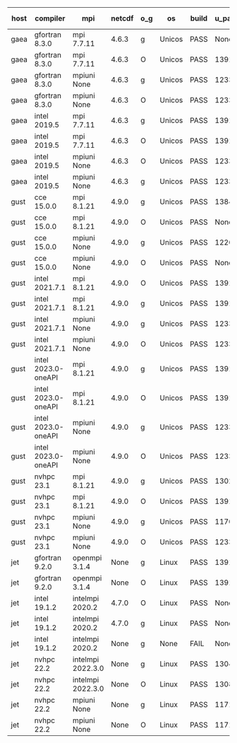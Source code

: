 

| host     | compiler                              | mpi                      | netcdf        | o_g        | os       | build       | u_pass          | u_fail          | s_pass            | s_fail            | e_pass             | e_fail             | nuopc_pass       | nuopc_fail       | artifacts link          |
|----------|---------------------------------------|--------------------------|---------------|------------|----------|-------------|-----------------|-----------------|-------------------|-------------------|--------------------|--------------------|------------------|------------------|-------------------------|
| gaea | gfortran 8.3.0 | mpi 7.7.11  | 4.6.3  | g | Unicos | PASS | None | None | None | None | None | None | None | None | <a href="https://github.com/esmf-org/esmf-test-artifacts/tree/a89893363268aca80dd83a7beb47cc3b962309b5/develop/gfortran/8.3.0/g/mpi/7.7.11" target="_blank">a898933</a> | 
| gaea | gfortran 8.3.0 | mpi 7.7.11  | 4.6.3  | O | Unicos | PASS | 13917 | 1 | 49 | 0 | 80 | 0 | 47 | 5 | <a href="https://github.com/esmf-org/esmf-test-artifacts/tree/eaed091a5f9642131faafb4f108ef001b23bf150/develop/gfortran/8.3.0/O/mpi/7.7.11" target="_blank">eaed091</a> | 
| gaea | gfortran 8.3.0 | mpiuni None  | 4.6.3  | g | Unicos | PASS | 12338 | 0 | 8 | 0 | 43 | 0 | None | None | <a href="https://github.com/esmf-org/esmf-test-artifacts/tree/e610f64eb2fe6d876e203d03cafb67926f876335/develop/gfortran/8.3.0/g/mpiuni/None" target="_blank">e610f64</a> | 
| gaea | gfortran 8.3.0 | mpiuni None  | 4.6.3  | O | Unicos | PASS | 12338 | 0 | 8 | 0 | 43 | 0 | None | None | <a href="https://github.com/esmf-org/esmf-test-artifacts/tree/995b2448696dec8ef92a20c81b95e337457ef4b4/develop/gfortran/8.3.0/O/mpiuni/None" target="_blank">995b244</a> | 
| gaea | intel 2019.5 | mpi 7.7.11  | 4.6.3  | g | Unicos | PASS | 13918 | 0 | 49 | 0 | 80 | 0 | 47 | 5 | <a href="https://github.com/esmf-org/esmf-test-artifacts/tree/797839c0755d606fd329e5a4ba5deb8e45feead6/develop/intel/2019.5/g/mpi/7.7.11" target="_blank">797839c</a> | 
| gaea | intel 2019.5 | mpi 7.7.11  | 4.6.3  | O | Unicos | PASS | 13918 | 0 | 49 | 0 | 80 | 0 | 47 | 5 | <a href="https://github.com/esmf-org/esmf-test-artifacts/tree/055ffae35e5d3c2a53a6198edfb49a0faa99ffb5/develop/intel/2019.5/O/mpi/7.7.11" target="_blank">055ffae</a> | 
| gaea | intel 2019.5 | mpiuni None  | 4.6.3  | O | Unicos | PASS | 12338 | 0 | 8 | 0 | 43 | 0 | None | None | <a href="https://github.com/esmf-org/esmf-test-artifacts/tree/fd6356f3fc90f75d96e1e242c723ed69bd39acba/develop/intel/2019.5/O/mpiuni/None" target="_blank">fd6356f</a> | 
| gaea | intel 2019.5 | mpiuni None  | 4.6.3  | g | Unicos | PASS | 12338 | 0 | 8 | 0 | 43 | 0 | None | None | <a href="https://github.com/esmf-org/esmf-test-artifacts/tree/af59fe8ed2f47720c23a198d5243b5136263ed15/develop/intel/2019.5/g/mpiuni/None" target="_blank">af59fe8</a> | 
| gust | cce 15.0.0 | mpi 8.1.21  | 4.9.0  | g | Unicos | PASS | 13842 | 76 | 49 | 0 | 80 | 0 | 51 | 1 | <a href="https://github.com/esmf-org/esmf-test-artifacts/tree/5b614652ceddc788e7360d3d10cac8d14e5ff57d/develop/cce/15.0.0/g/mpi/8.1.21" target="_blank">5b61465</a> | 
| gust | cce 15.0.0 | mpi 8.1.21  | 4.9.0  | O | Unicos | PASS | None | None | None | None | None | None | 0 | 52 | <a href="https://github.com/esmf-org/esmf-test-artifacts/tree/30a502482764d7d89a4c11a392c40a9f52736a8f/develop/cce/15.0.0/O/mpi/8.1.21" target="_blank">30a5024</a> | 
| gust | cce 15.0.0 | mpiuni None  | 4.9.0  | g | Unicos | PASS | 12262 | 76 | 8 | 0 | 43 | 0 | None | None | <a href="https://github.com/esmf-org/esmf-test-artifacts/tree/74d7844b960260548bd80cfa715978da8dad07cc/develop/cce/15.0.0/g/mpiuni/None" target="_blank">74d7844</a> | 
| gust | cce 15.0.0 | mpiuni None  | 4.9.0  | O | Unicos | PASS | None | None | None | None | None | None | None | None | <a href="https://github.com/esmf-org/esmf-test-artifacts/tree/d44cc8d6a48179d76db03134d60c127f665a6962/develop/cce/15.0.0/O/mpiuni/None" target="_blank">d44cc8d</a> | 
| gust | intel 2021.7.1 | mpi 8.1.21  | 4.9.0  | O | Unicos | PASS | 13918 | 0 | 49 | 0 | 80 | 0 | 52 | 0 | <a href="https://github.com/esmf-org/esmf-test-artifacts/tree/af6bd4a0cdb4c96d4103fc37f5c0ff01e61cf6ec/develop/intel/2021.7.1/O/mpi/8.1.21" target="_blank">af6bd4a</a> | 
| gust | intel 2021.7.1 | mpi 8.1.21  | 4.9.0  | g | Unicos | PASS | 13918 | 0 | 49 | 0 | 80 | 0 | 52 | 0 | <a href="https://github.com/esmf-org/esmf-test-artifacts/tree/547732006d476acf7e190db347899d39790aed87/develop/intel/2021.7.1/g/mpi/8.1.21" target="_blank">5477320</a> | 
| gust | intel 2021.7.1 | mpiuni None  | 4.9.0  | g | Unicos | PASS | 12338 | 0 | 8 | 0 | 43 | 0 | None | None | <a href="https://github.com/esmf-org/esmf-test-artifacts/tree/e48d3e1ad5ff13af33741f63e149a534b4d4adfb/develop/intel/2021.7.1/g/mpiuni/None" target="_blank">e48d3e1</a> | 
| gust | intel 2021.7.1 | mpiuni None  | 4.9.0  | O | Unicos | PASS | 12338 | 0 | 8 | 0 | 43 | 0 | None | None | <a href="https://github.com/esmf-org/esmf-test-artifacts/tree/8537deecd8254236bb98629e487ba9329c6369bf/develop/intel/2021.7.1/O/mpiuni/None" target="_blank">8537dee</a> | 
| gust | intel 2023.0-oneAPI | mpi 8.1.21  | 4.9.0  | g | Unicos | PASS | 13918 | 0 | 49 | 0 | 80 | 0 | 52 | 0 | <a href="https://github.com/esmf-org/esmf-test-artifacts/tree/f376d2b3162ba76c7a3e4a7e73113b13b8e1c669/develop/intel/2023.0-oneAPI/g/mpi/8.1.21" target="_blank">f376d2b</a> | 
| gust | intel 2023.0-oneAPI | mpi 8.1.21  | 4.9.0  | O | Unicos | PASS | 13918 | 0 | 49 | 0 | 80 | 0 | 52 | 0 | <a href="https://github.com/esmf-org/esmf-test-artifacts/tree/00204a341f7955a1d1be91c40ce87d94b7eea071/develop/intel/2023.0-oneAPI/O/mpi/8.1.21" target="_blank">00204a3</a> | 
| gust | intel 2023.0-oneAPI | mpiuni None  | 4.9.0  | g | Unicos | PASS | 12338 | 0 | 8 | 0 | 43 | 0 | None | None | <a href="https://github.com/esmf-org/esmf-test-artifacts/tree/c986044ff9243bfcd0509505961a463a6f058287/develop/intel/2023.0-oneAPI/g/mpiuni/None" target="_blank">c986044</a> | 
| gust | intel 2023.0-oneAPI | mpiuni None  | 4.9.0  | O | Unicos | PASS | 12338 | 0 | 8 | 0 | 43 | 0 | None | None | <a href="https://github.com/esmf-org/esmf-test-artifacts/tree/560bb334664a6d5ea0d6292e964fe09275872555/develop/intel/2023.0-oneAPI/O/mpiuni/None" target="_blank">560bb33</a> | 
| gust | nvhpc 23.1 | mpi 8.1.21  | 4.9.0  | g | Unicos | PASS | 13023 | 895 | 35 | 14 | 66 | 14 | 10 | 42 | <a href="https://github.com/esmf-org/esmf-test-artifacts/tree/9438a0f985b4b0aa9b8b163a14d0873268bf1b0c/develop/nvhpc/23.1/g/mpi/8.1.21" target="_blank">9438a0f</a> | 
| gust | nvhpc 23.1 | mpi 8.1.21  | 4.9.0  | O | Unicos | PASS | 13915 | 3 | 49 | 0 | 80 | 0 | 45 | 7 | <a href="https://github.com/esmf-org/esmf-test-artifacts/tree/37776e41524a8d9116ee79a9dd5e5751914f507b/develop/nvhpc/23.1/O/mpi/8.1.21" target="_blank">37776e4</a> | 
| gust | nvhpc 23.1 | mpiuni None  | 4.9.0  | g | Unicos | PASS | 11701 | 637 | 4 | 4 | 40 | 3 | None | None | <a href="https://github.com/esmf-org/esmf-test-artifacts/tree/73e280cab036d0ee62f48c4c92a8801cdcbaca0b/develop/nvhpc/23.1/g/mpiuni/None" target="_blank">73e280c</a> | 
| gust | nvhpc 23.1 | mpiuni None  | 4.9.0  | O | Unicos | PASS | 12336 | 2 | 8 | 0 | 43 | 0 | None | None | <a href="https://github.com/esmf-org/esmf-test-artifacts/tree/e373c2d4ce5d32b30bc8af850c66773f7b0b881b/develop/nvhpc/23.1/O/mpiuni/None" target="_blank">e373c2d</a> | 
| jet | gfortran 9.2.0 | openmpi 3.1.4  | None  | g | Linux | PASS | 13918 | 0 | 49 | 0 | 80 | 0 | 52 | 0 | <a href="https://github.com/esmf-org/esmf-test-artifacts/tree/5bce1b755563297ef9144e952d89e9c334ee1bc7/develop/gfortran/9.2.0/g/openmpi/3.1.4" target="_blank">5bce1b7</a> | 
| jet | gfortran 9.2.0 | openmpi 3.1.4  | None  | O | Linux | PASS | 13918 | 0 | 49 | 0 | 80 | 0 | 52 | 0 | <a href="https://github.com/esmf-org/esmf-test-artifacts/tree/d1a7a6a9a9d9697d244afb5e0562ae52b8ab1157/develop/gfortran/9.2.0/O/openmpi/3.1.4" target="_blank">d1a7a6a</a> | 
| jet | intel 19.1.2 | intelmpi 2020.2  | 4.7.0  | O | Linux | PASS | None | None | None | None | None | None | None | None | <a href="https://github.com/esmf-org/esmf-test-artifacts/tree/f3b9de1445598de1327b512cab940e6edcab2a92/develop/intel/19.1.2/O/intelmpi/2020.2" target="_blank">f3b9de1</a> | 
| jet | intel 19.1.2 | intelmpi 2020.2  | 4.7.0  | g | Linux | PASS | None | None | None | None | None | None | None | None | <a href="https://github.com/esmf-org/esmf-test-artifacts/tree/d4e1a6f491156c7bded0c1bf7b9517e42641fe43/develop/intel/19.1.2/g/intelmpi/2020.2" target="_blank">d4e1a6f</a> | 
| jet | intel 19.1.2 | intelmpi 2020.2  | None  | g | None | FAIL | None | None | None | None | None | None | None | None | <a href="https://github.com/esmf-org/esmf-test-artifacts/tree/59c6df7c968eb4f45f49a344e66e44d82bf4d1a6/develop/intel/19.1.2/g/intelmpi/2020.2" target="_blank">59c6df7</a> | 
| jet | nvhpc 22.2 | intelmpi 2022.3.0  | None  | g | Linux | PASS | 13041 | 877 | 35 | 14 | 66 | 14 | 0 | 0 | <a href="https://github.com/esmf-org/esmf-test-artifacts/tree/bbb645aaa395dc4657cdc5dcd48f092ebdf4ad40/develop/nvhpc/22.2/g/intelmpi/2022.3.0" target="_blank">bbb645a</a> | 
| jet | nvhpc 22.2 | intelmpi 2022.3.0  | None  | O | Linux | PASS | 13089 | 829 | 37 | 12 | 68 | 12 | 0 | 0 | <a href="https://github.com/esmf-org/esmf-test-artifacts/tree/249ddb28e201cd78b1402796ee10a427c668cc12/develop/nvhpc/22.2/O/intelmpi/2022.3.0" target="_blank">249ddb2</a> | 
| jet | nvhpc 22.2 | mpiuni None  | None  | g | Linux | PASS | 11713 | 625 | 4 | 4 | 40 | 3 | None | None | <a href="https://github.com/esmf-org/esmf-test-artifacts/tree/471f7c22d5dc46b050c6ce63924d28f8b5188ba3/develop/nvhpc/22.2/g/mpiuni/None" target="_blank">471f7c2</a> | 
| jet | nvhpc 22.2 | mpiuni None  | None  | O | Linux | PASS | 11713 | 625 | 6 | 2 | 40 | 3 | None | None | <a href="https://github.com/esmf-org/esmf-test-artifacts/tree/771a7b7fc2ef6b3bde029382af4e0150876f1acd/develop/nvhpc/22.2/O/mpiuni/None" target="_blank">771a7b7</a> | 
